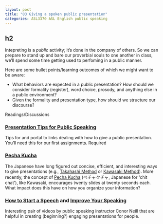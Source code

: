 ```yaml
---
layout: post
title: "03 Giving a spoken public presentation"
categories: ASL3370 ASL English public speaking
---
```


## h2

<p class="lead">Intepreting is a <em>public</em> activity; it’s done in the company of others. So we can prepare to stand up and bare our proverbial souls to one another in class, we’ll spend some time getting used to perfoming in a public manner.</p>

Here are some bullet points/learning outcomes of which we might want to be aware:
* What behaviors are expected in a public presentation? How should we consider formality (register), word choice, prosody, and anything else in a public environment?
* Given the formality and presentation type, how should we structure our discourse?

Readings/Discussions

### [Presentation Tips for Public Speaking](http://www.aresearchguide.com/3tips.html)
Tips for and portal to links dealing with how to give a public presentation. You’ll need this for our first assignments. <span class="c-badge c-badge-pill c-badge-danger">Required</span>

### [Pecha Kucha](https://wiobyrne.com/how-to-plan-present-survive-a-pecha-kucha-style-presentation)
The Japanese have long figured out concise, efficient, and interesting ways to give presentations (e.g., [Takahashi Method](https://en.wikipedia.org/wiki/Takahashi_method) or [Kawasaki Method](https://guykawasaki.com/the_102030_rule)). More recently, the concept of [Pecha Kucha](https://paulgordonbrown.com/2014/12/13/your-ultimate-guide-to-giving-pechakucha-presentations) (ペチャクチャ, Japanese for 'chit chat'), like Kawasaki, encourages twenty slides at twenty seconds each. What impact does this have on how you organize your information?

### [How to Start a Speech](https://www.youtube.com/watch?v=w82a1FT5o88) and [Improve Your Speaking](https://www.youtube.com/watch?v=c8_BIamLESg)
Interesting pair of videos by public speaking instructor Conor Neill that are helpful in creating (beginning?) engaging presentations for people. 